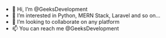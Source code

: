 - 👋 Hi, I’m @GeeksDevelopment
- 👀 I’m interested in Python, MERN Stack, Laravel and so on...
- 💞️ I’m looking to collaborate on any platform
- 📫 You can reach me @GeeksDevelopment

<!---
GeeksDevelopment/GeeksDevelopment is a ✨ special ✨ repository because its `README.md` (this file) appears on your GitHub profile.
You can click the Preview link to take a look at your changes.
--->
